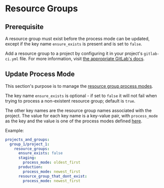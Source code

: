 # Resource Groups

## Prerequisite

A resource group must exist before the process mode can be updated, except if the key name `ensure_exists` is present and is set to `false`.

Add a resource group to a project by configuring it in your project's `gitlab-ci.yml` file. For more information, visit [the appropriate GitLab's docs](https://docs.gitlab.com/ee/ci/resource_groups/#add-a-resource-group).

## Update Process Mode

This section's purpose is to manage the [resource group process modes](https://docs.gitlab.com/ee/ci/resource_groups/#process-modes).

The key name `ensure_exists` is optional - if set to `false` it will not fail when trying to process a non-existent resource group; default is `true`.

The other key names are the resource group names associated with the project.
The value for each key name is a key-value pair, with `process_mode` as the key and the value is one of the process 
modes defined [here](https://docs.gitlab.com/ee/ci/resource_groups/#change-the-process-mode).

Example:

```yaml
projects_and_groups:
  group_1/project_1:
    resource_groups:
      ensure_exists: false
      staging: 
        process_mode: oldest_first
      production: 
        process_mode: newest_first
      resource_group_that_dont_exist:
        process_mode: newest_first
```
